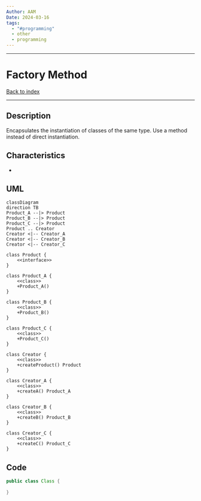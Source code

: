 ```yaml
---
Author: AAM
Date: 2024-03-16
tags:
  - "#programming"
  - other
  - programming
---
```

---
# Factory Method

[Back to index](../PATTERNS.md)

---

## Description

Encapsulates the instantiation of classes of the same type.
Use a method instead of direct instantiation.

## Characteristics

- 

## UML

```mermaid
classDiagram
direction TB
Product_A --|> Product
Product_B --|> Product
Product_C --|> Product
Product .. Creator
Creator <|-- Creator_A
Creator <|-- Creator_B
Creator <|-- Creator_C

class Product {
	<<interface>>
}

class Product_A {
	<<class>>
	+Product_A()
}

class Product_B {
	<<class>>
	+Product_B()
}

class Product_C {
	<<class>>
	+Product_C()
}

class Creator {
	<<class>>
	+createProduct() Product
}

class Creator_A {
	<<class>>
	+createA() Product_A
}

class Creator_B {
	<<class>>
	+createB() Product_B
}

class Creator_C {
	<<class>>
	+createC() Product_C
}

```
## Code

```java
public class Class { 
 
}
```